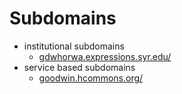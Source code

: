 # Subdomains
  - institutional subdomains
    - [gdwhorwa.expressions.syr.edu/](https://gdwhorwa.expressions.syr.edu/)
  - service based subdomains
    - [goodwin.hcommons.org/](http://goodwin.hcommons.org/)
